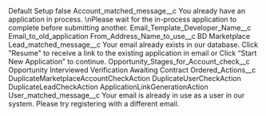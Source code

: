 <?xml version="1.0" encoding="UTF-8"?>
<CustomMetadata xmlns="http://soap.sforce.com/2006/04/metadata" xmlns:xsi="http://www.w3.org/2001/XMLSchema-instance" xmlns:xsd="http://www.w3.org/2001/XMLSchema">
    <label>Default Setup</label>
    <protected>false</protected>
    <values>
        <field>Account_matched_message__c</field>
        <value xsi:type="xsd:string">You already have an application in process.  \nPlease wait for the in-process application to complete before submitting another.</value>
    </values>
    <values>
        <field>Email_Template_Developer_Name__c</field>
        <value xsi:type="xsd:string">Email_to_old_application</value>
    </values>
    <values>
        <field>From_Address_Name_to_use__c</field>
        <value xsi:type="xsd:string">BD Marketplace</value>
    </values>
    <values>
        <field>Lead_matched_message__c</field>
        <value xsi:type="xsd:string">Your email already exists in our database. Click &quot;Resume&quot; to receive a link to the existing application in email or Click “Start New Application” to continue.</value>
    </values>
    <values>
        <field>Opportunity_Stages_for_Account_check__c</field>
        <value xsi:type="xsd:string">Opportunity
Interviewed
Verification
Awaiting Contract</value>
    </values>
    <values>
        <field>Ordered_Actions__c</field>
        <value xsi:type="xsd:string">DuplicateMarketplaceAccountCheckAction
DuplicateUserCheckAction
DuplicateLeadCheckAction
ApplicationLinkGenerationAction</value>
    </values>
    <values>
        <field>User_matched_message__c</field>
        <value xsi:type="xsd:string">Your email is already in use as a user in our system. Please try registering with a different email.</value>
    </values>
</CustomMetadata>
